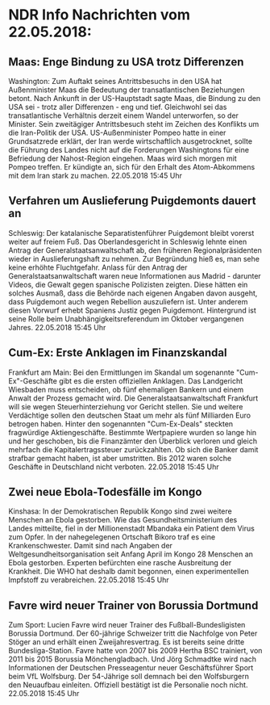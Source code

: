 # NDR Info Nachrichten vom 22.05.2018:


## Maas: Enge Bindung zu USA trotz Differenzen
Washington: Zum Auftakt seines Antrittsbesuchs in den USA hat Außenminister Maas die Bedeutung der transatlantischen Beziehungen betont. Nach Ankunft in der US-Hauptstadt sagte Maas, die Bindung zu den USA sei - trotz aller Differenzen - eng und tief. Gleichwohl sei das transatlantische Verhältnis derzeit einem Wandel unterworfen, so der Minister. Sein zweitägiger Antrittsbesuch steht im Zeichen des Konflikts um die Iran-Politik der USA. US-Außenminister Pompeo hatte in einer Grundsatzrede erklärt, der Iran werde wirtschaftlich ausgetrocknet, sollte die Führung des Landes nicht auf die Forderungen Washingtons für eine Befriedung der Nahost-Region eingehen. Maas wird sich morgen mit Pompeo treffen. Er kündigte an, sich für den Erhalt des Atom-Abkommens mit dem Iran stark zu machen. 22.05.2018 15:45 Uhr 

## Verfahren um Auslieferung Puigdemonts dauert an
Schleswig: Der katalanische Separatistenführer Puigdemont bleibt vorerst weiter auf freiem Fuß. Das Oberlandesgericht in Schleswig lehnte einen Antrag der Generalstaatsanwaltschaft ab, den früheren Regionalpräsidenten wieder in Auslieferungshaft zu nehmen. Zur Begründung hieß es, man sehe keine erhöhte Fluchtgefahr. Anlass für den Antrag der Generalstaatsanwaltschaft waren neue Informationen aus Madrid - darunter Videos, die Gewalt gegen spanische Polizisten zeigten. Diese hätten ein solches Ausmaß, dass die Behörde nach eigenen Angaben davon ausgeht, dass Puigdemont auch wegen Rebellion auszuliefern ist. Unter anderem diesen Vorwurf erhebt Spaniens Justiz gegen Puigdemont. Hintergrund ist seine Rolle beim Unabhängigkeitsreferendum im Oktober vergangenen Jahres. 22.05.2018 15:45 Uhr 

## Cum-Ex: Erste Anklagen im Finanzskandal
Frankfurt am Main: Bei den Ermittlungen im Skandal um sogenannte "Cum-Ex"-Geschäfte gibt es die ersten offiziellen Anklagen. Das Landgericht Wiesbaden muss entscheiden, ob fünf ehemaligen Bankern und einem Anwalt der Prozess gemacht wird. Die Generalstaatsanwaltschaft Frankfurt will sie wegen Steuerhinterziehung vor Gericht stellen. Sie und weitere Verdächtige sollen den deutschen Staat um mehr als fünf Milliarden Euro betrogen haben. Hinter den sogenannten "Cum-Ex-Deals" steckten fragwürdige Aktiengeschäfte. Bestimmte Wertpapiere wurden so lange hin und her geschoben, bis die Finanzämter den Überblick verloren und gleich mehrfach die Kapitalertragssteuer zurückzahlten. Ob sich die Banker damit strafbar gemacht haben, ist aber umstritten. Bis 2012 waren solche Geschäfte in Deutschland nicht verboten. 22.05.2018 15:45 Uhr 

## Zwei neue Ebola-Todesfälle im Kongo
Kinshasa: In der Demokratischen Republik Kongo sind zwei weitere Menschen an Ebola gestorben. Wie das Gesundheitsministerium des Landes mitteilte, fiel in der Millionenstadt Mbandaka ein Patient dem Virus zum Opfer. In der nahegelegenen Ortschaft Bikoro traf es eine Krankenschwester. Damit sind nach Angaben der Weltgesundheitsorganisation seit Anfang April im Kongo 28 Menschen an Ebola gestorben. Experten befürchten eine rasche Ausbreitung der Krankheit. Die WHO hat deshalb damit begonnen, einen experimentellen Impfstoff zu verabreichen. 22.05.2018 15:45 Uhr 

## Favre wird neuer Trainer von Borussia Dortmund
Zum Sport: Lucien Favre wird neuer Trainer des Fußball-Bundesligisten Borussia Dortmund. Der 60-jährige Schweizer tritt die Nachfolge von Peter Stöger an und erhält einen Zweijahresvertrag. Es ist bereits seine dritte Bundesliga-Station. Favre hatte von 2007 bis 2009 Hertha BSC trainiert, von 2011 bis 2015 Borussia Mönchengladbach. Und Jörg Schmadtke wird nach Informationen der Deutschen Presseagentur neuer Geschäftsführer Sport beim VfL Wolfsburg. Der 54-Jährige soll demnach bei den Wolfsburgern den Neuaufbau einleiten. Offiziell bestätigt ist die Personalie noch nicht. 22.05.2018 15:45 Uhr 
